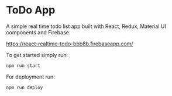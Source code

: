 # ToDo App

A simple real time todo list app built with React, Redux, Material UI components and Firebase.

https://react-realtime-todo-bbb8b.firebaseapp.com/

To get started simply run:
```js
npm run start
```
For deployment run:
```js
npm run deploy
```